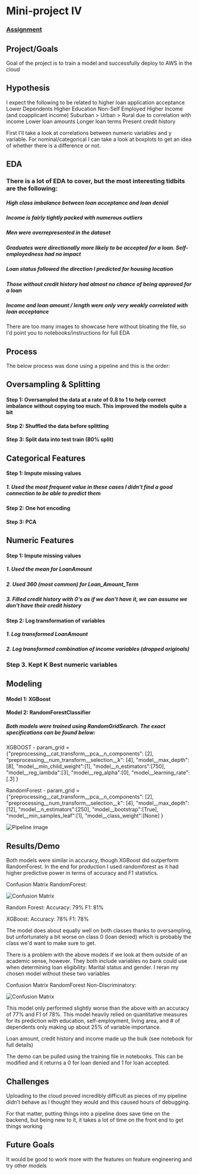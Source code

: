 # Mini-project IV

### [Assignment](assignment.md)

## Project/Goals
Goal of the project is to train a model and successfully deploy to AWS in the cloud

## Hypothesis
I expect the following to be related to higher loan application acceptance
Lower Dependents
Higher Education
Non-Self Employed
Higher Income (and coapplicant income)
Suburban > Urban > Rural due to correlation with income
Lower loan amounts
Longer loan terms
Present credit history

First I'll take a look at correlations between numeric variables and y variable. For nominal/categorical I can take a look at boxplots to get an idea of whether there is a difference or not.

## EDA 
### There is a lot of EDA to cover, but the most interesting tidbits are the following:

##### High class imbalance between loan acceptance and loan denial
##### Income is fairly tightly packed with numerous outliers
##### Men were overrepresented in the dataset
##### Graduates were directionally more likely to be accepted for a loan. Self-employedness had no impact
##### Loan status followed the direction I predicted for housing location
##### Those without credit history had almost no chance of being approved for a loan
##### Income and loan amount / length were only very weakly correlated with loan acceptance

There are too many images to showcase here without bloating the file, so I'd point you to notebooks/instructions for full EDA

## Process
The below process was done using a pipeline and this is the order:

## Oversampling & Splitting
#### Step 1: Oversampled the data at a rate of 0.8 to 1 to help correct imbalance without copying too much. This improved the models quite a bit
#### Step 2: Shuffled the data before splitting
#### Step 3: Split data into test train (80% split)

## Categorical Features
#### Step 1: Impute missing values
##### 1. Used the most frequent value in these cases I didn't find a good connection to be able to predict them
#### Step 2: One hot encoding
#### Step 3: PCA

## Numeric Features
#### Step 1: Impute missing values
##### 1. Used the mean for LoanAmount
##### 2. Used 360 (most common) for Loan_Amount_Term
##### 3. Filled credit history with 0's as if we don't have it, we can assume we don't have their credit history
#### Step 2: Log transformation of variables
##### 1. Log transformed LoanAmount
##### 2. Log transformed combination of income variables (dropped originals)
### Step 3. Kept K Best numeric variables

## Modeling
#### Model 1: XGBoost
#### Model 2: RandomForestClassifier

##### Both models were trained using RandomGridSearch. The exact specifications can be found below:

XGBOOST - param_grid = {"preprocessing__cat_transform__pca__n_components": [2],
                  "preprocessing__num_transform__selection__k": [4],
                  "model__max_depth":[8],
                  "model__min_child_weight":[1],
                  "model__n_estimators":[750],
                  "model__reg_lambda":[3],
                  "model__reg_alpha":[0],
                  "model__learning_rate":[.3]
             }

RandomForest - param_grid = {"preprocessing__cat_transform__pca__n_components": [2],
                   "preprocessing__num_transform__selection__k": [4],
                   "model__max_depth":[12],
                   "model__n_estimators":[250],
                   "model__bootstrap":[True],
                   "model__min_samples_leaf":[1],
                   "model__class_weight":[None]
              }
              
![Pipeline image](https://github.com/naqueattack/DeploymentProject/blob/master/images/Pipeline.PNG?raw=true)

## Results/Demo
Both models were similar in accuracy, though XGBoost did outperform RandomForest. In the end for production I used randomforest as it had higher predictive power in terms of accuracy and F1 statistics.

Confusion Matrix RandomForest:

![Confusion Matrix](https://github.com/naqueattack/DeploymentProject/blob/master/images/Confusion2.PNG?raw=true)

Random Forest:
Accuracy: 79%
F1: 81%

XGBoost:
Accuracy: 78%
F1: 78%


The model does about equally well on both classes thanks to oversampling, but unfortunately a bit worse on class 0 (loan denied) which is probably the class we'd want to make sure to get.

There is a problem with the above models if we look at them outside of an academic sense, however. They both include variables no bank could use when determining loan eligibility: Marital status and gender. I reran my chosen model without these two variables


Confusion Matrix RandomForest Non-Discriminatory:

![Confusion Matrix](https://github.com/naqueattack/DeploymentProject/blob/master/images/Confusion.PNG?raw=true)

This model only performed slightly worse than the above with an accuracy of 77% and F1 of 78%. This model heavily relied on quantitative measures for its prediction with education, self-employment, living area, and # of dependents only making up about 25% of variable importance.

Loan amount, credit history and income made up the bulk (see notebook for full details)

The demo can be pulled using the training file in notebooks. This can be modified and it returns a 0 for loan denied and 1 for loan accepted.

## Challenges 
Uploading to the cloud proved incredibly difficult as pieces of my pipeline didn't behave as I thought they would and this caused hours of debugging. 

For that matter, putting things into a pipeline does save time on the backend, but being new to it, it takes a lot of time on the front end to get things working

## Future Goals
It would be good to work more with the features on feature engineering and try other models